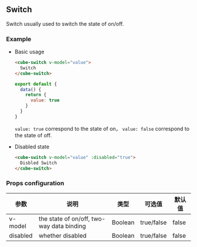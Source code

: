 ## Switch

Switch usually used to switch the state of on/off.

### Example

- Basic usage

  ```html
  <cube-switch v-model="value">
    Switch
  </cube-switch>
  ```
  ```js
  export default {
    data() {
      return {
        value: true
      }
    }
  }
  ```

  `value: true` correspond to the state of on， `value: false` correspond to the state of off.

- Disabled state

  ```html
  <cube-switch v-model="value" :disabled="true">
    Disbled Switch
  </cube-switch>
  ```

### Props configuration

| 参数 | 说明 | 类型 | 可选值 | 默认值 |
| - | - | - | - | - |
| v-model | the state of on/off, two-way data binding | Boolean | true/false | false |
| disabled | whether disabled | Boolean | true/false | false |
